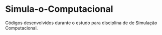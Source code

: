 # Simula-o-Computacional
Códigos desenvolvidos durante o estudo para disciplina de de Simulação Computacional.
